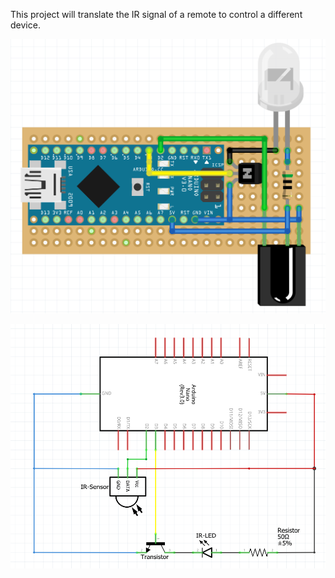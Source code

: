 This project will translate the IR signal of a remote to control a different device. 

![Board Design](images/Board.png)

![Wiring Diagram](images/Schematic.png)
